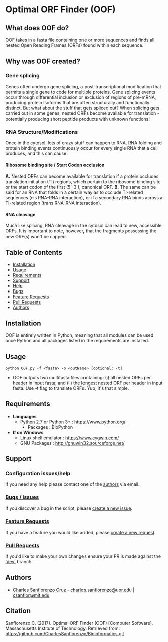 # Optimal ORF Finder (OOF)

## What does OOF do?
OOF takes in a fasta file containing one or more sequences and finds all nested Open Reading Frames (ORFs) found within each sequence.

## Why was OOF created?

### Gene splicing
Genes often undergo gene splicing, a post-transcriptional modification that permits a single gene to code for multiple proteins. Gene splicing events occur through differential inclusion or exclusion of regions of pre-mRNA, producing protein isoforms that are often structurally and functionally distinct. But what about the stuff that gets spliced out? When splicing gets carried out in some genes, nested ORFs become available for translation - potentially producing short peptide products with unknown functions!

### RNA Structure/Modifications
Once in the cytosol, lots of crazy stuff can happen to RNA. RNA folding and protein binding events continuously occur for every single RNA that a cell produces, and this can cause:

#### Ribosome binding site / Start Codon occlusion


**A.** Nested ORFs can become available for translation if a protein occludes translation initiation (TI) regions, which pertain to the ribosome binding site or the start codon of the first (5'-3'), canonical ORF. **B.** The same can be said for an RNA that folds in a certain way as to occlude TI-related sequences (cis RNA-RNA interaction), or if a secondary RNA binds across a TI-related region (trans RNA-RNA interaction).

#### RNA cleavage

Much like splicing, RNA cleavage in the cytosol can lead to new, accessible ORFs. It is important to note, however, that the fragments possessing the new ORF(s) won't be capped. 

## Table of Contents
- [Installation](#installation)
- [Usage](#usage)
- [Requirements](#requirements)
- [Support](#support)
 - [Help](#configuration-issueshelp)
 - [Bugs](#bugs--issues)
 - [Feature Requests](#feature-requests)
 - [Pull Requests](#pull-requests)
- [Authors](#authors) 

## Installation
OOF is entirely written in Python, meaning that all modules can be used once Python and all packages listed in the requirements are installed. 

## Usage

```python OOF.py -f <fasta> -o <outName> [optional: -t]```
- OOF outputs two multifasta files containing: (i) all nested ORFs per header in input fasta, and (ii) the longest nested ORF per header in input fasta. Use -t flag to translate ORFs. Yup, it's that simple.

## Requirements
* **Languages**
  * Python 2.7 or Python 3+ : https://www.python.org/
    * Packages : BioPython
 * **If on Windows**
   * Linux shell emulator : https://www.cygwin.com/
   * GNU Packages : http://gnuwin32.sourceforge.net/
  
## Support

### Configuration issues/help
If you need any help please contact one of the [authors](#authors) via email.

### [Bugs / Issues](https://github.com/CharlesSanfiorenzo/Bioinformatics/issues)
If you discover a bug in the script, please [create a new issue](https://github.com/CharlesSanfiorenzo/Bioinformatics/issues/new).

### [Feature Requests](https://github.com/CharlesSanfiorenzo/Bioinformatics/labels/Feature%20Request)
If you have a feature you would like added, please [create a new request](https://github.com/CharlesSanfiorenzo/Bioinformatics/issues/new).

### [Pull Requests]()
If you'd like to make your own changes ensure your PR is made against the ['dev']() branch.

## Authors
- [Charles Sanfiorenzo Cruz](https://github.com/CharlesSanfiorenzo/) - charles.sanfiorenzo@upr.edu | csanfior@mit.edu

## Citation
Sanfiorenzo C. (2017). Optimal ORF Finder (OOF) [Computer Software]. Massachusetts Institute of Technology. Retrieved from: https://github.com/CharlesSanfiorenzo/Bioinformatics.git
